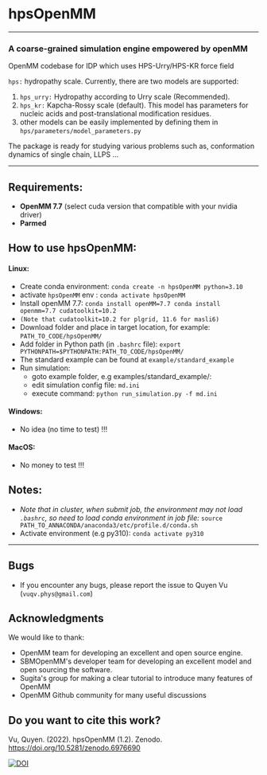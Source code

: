 # hpsOpenMM

-------------------------------------
### A coarse-grained simulation engine empowered by openMM

OpenMM codebase for IDP which uses HPS-Urry/HPS-KR force field



`hps:` hydropathy scale. Currently, there are two models are supported:

1) `hps_urry:` Hydropathy according to Urry scale (Recommended).
2) `hps_kr:`  Kapcha-Rossy scale (default).
   This model has parameters for nucleic acids and post-translational modification residues.
3) other models can be easily implemented by defining them in `hps/parameters/model_parameters.py`

The package is ready for studying various problems such as, conformation dynamics of single chain, LLPS ...


-------------------------------------

## Requirements:

- **OpenMM 7.7** (select cuda version that compatible with your nvidia driver)
- **Parmed**

## How to use hpsOpenMM:

#### Linux:
- Create conda environment: `conda create -n hpsOpenMM python=3.10`
- activate `hpsOpenMM` env : `conda activate hpsOpenMM`
- Install openMM 7.7: `conda install openMM=7.7 conda install openmm=7.7 cudatoolkit=10.2`
- `(Note that cudatoolkit=10.2 for plgrid, 11.6 for masli6)`
- Download folder and place in target location, for example: `PATH_TO_CODE/hpsOpenMM/`
- Add folder in Python path (in `.bashrc` file): `export PYTHONPATH=$PYTHONPATH:PATH_TO_CODE/hpsOpenMM/`
- The standard example can be found at `example/standard_example`
- Run simulation: 
  - goto example folder, e.g examples/standard_example/: 
  - edit simulation config file: `md.ini`
  - execute command: `python run_simulation.py -f md.ini`
#### Windows:

- No idea (no time to test) !!!

#### MacOS:

- No money to test !!!

## Notes:

- *Note that in cluster, when submit job, the environment may not load `.bashrc`, so need to
  load conda environment in job file:*
  `source PATH_TO_ANNACONDA/anaconda3/etc/profile.d/conda.sh`
- Activate environment (e.g py310): `conda activate py310`

-------------------------------------

## Bugs

- If you encounter any bugs, please report the issue to Quyen Vu (`vuqv.phys@gmail.com`)

## Acknowledgments

We would like to thank:

- OpenMM team for developing an excellent and open source engine.
- SBMOpenMM's developer team for developing an excellent model and open sourcing the software.
- Sugita's group for making a clear tutorial to introduce many features of OpenMM
- OpenMM Github community for many useful discussions

## Do you want to cite this work?

Vu, Quyen. (2022). hpsOpenMM (1.2). Zenodo. https://doi.org/10.5281/zenodo.6976690

[![DOI](https://zenodo.org/badge/DOI/10.5281/zenodo.6976690.svg)](https://doi.org/10.5281/zenodo.6976690)